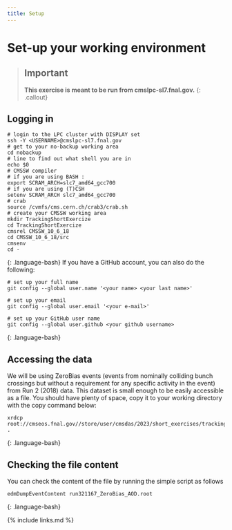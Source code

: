 ```yaml
---
title: Setup
---
```

# Set-up your working environment

> ## Important
> **This exercise is meant to be run from cmslpc-sl7.fnal.gov.**
{: .callout}
## Logging in
~~~
# login to the LPC cluster with DISPLAY set
ssh -Y <USERNAME>@cmslpc-sl7.fnal.gov
# get to your no-backup working area
cd nobackup
# line to find out what shell you are in
echo $0
# CMSSW compiler                              
# if you are using BASH :                                                                      
export SCRAM_ARCH=slc7_amd64_gcc700
# if you are using (T)CSH
setenv SCRAM_ARCH slc7_amd64_gcc700
# crab                                                                                                    
source /cvmfs/cms.cern.ch/crab3/crab.sh
# create your CMSSW working area
mkdir TrackingShortExercize
cd TrackingShortExercize
cmsrel CMSSW_10_6_18
cd CMSSW_10_6_18/src
cmsenv
cd -
~~~
{: .language-bash}
If you have a GitHub account, you can also do the following:

~~~
# set up your full name
git config --global user.name '<your name> <your last name>'

# set up your email
git config --global user.email '<your e-mail>'

# set up your GitHub user name
git config --global user.github <your github username>
~~~
{: .language-bash}

## Accessing the data

We will be using ZeroBias events (events from nominally colliding bunch crossings but without a requirement for any specific activity in the event) from Run 2 (2018) data. This dataset is small enough to be easily accessible as a file. You should have plenty of space, copy it to your working directory with the copy command below:

~~~
xrdcp root://cmseos.fnal.gov//store/user/cmsdas/2023/short_exercises/trackingvertexing/run321167_ZeroBias_AOD.root .
~~~
{: .language-bash}

## Checking the file content

You can check the content of the file by running the simple script as follows

~~~
edmDumpEventContent run321167_ZeroBias_AOD.root
~~~
{: .language-bash}

{% include links.md %}
